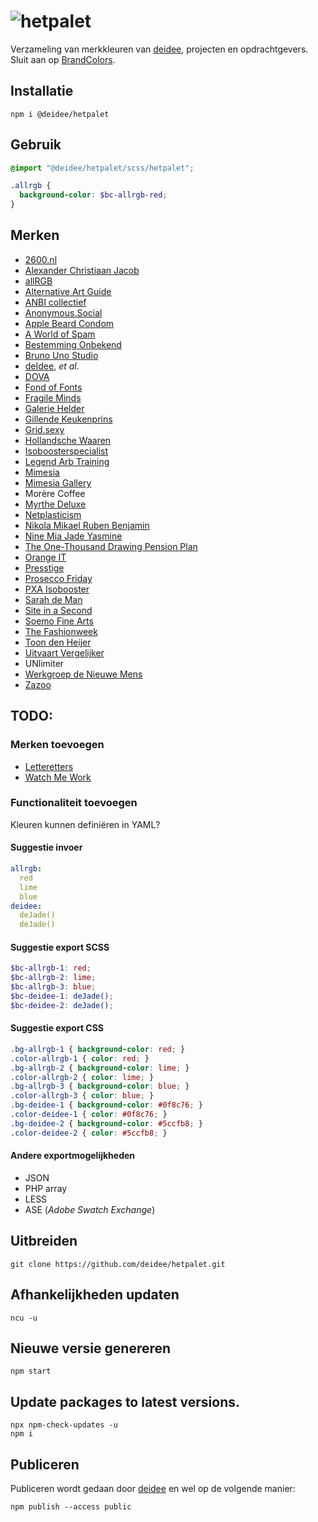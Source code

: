 # ![hetpalet](https://deidee.com/logo.png?str=hetpalet)

Verzameling van merkkleuren van [deidee](https://deidee.nl/), projecten en opdrachtgevers. Sluit aan op [BrandColors](https://brandcolors.net/).

## Installatie

```Shell
npm i @deidee/hetpalet
```

## Gebruik

```SCSS
@import "@deidee/hetpalet/scss/hetpalet";

.allrgb {
  background-color: $bc-allrgb-red;
}
```

## Merken

- [2600.nl](https://2600.nl/)
- [Alexander Christiaan Jacob](https://alexanderchristiaanjacob.com/)
- [allRGB](https://allrgb.com/)
- [Alternative Art Guide](https://alternativeartguide.com/)
- [ANBI collectief](http://www.anbi-collectief.nl/aanmelden)
- [Anonymous.Social](https://anonymous.social/)
- [Apple Beard Condom](https://applebeardcondom.com/)
- [A World of Spam](https://aworldofspam.com/)
- [Bestemming Onbekend](http://www.bestemming-onbekend.nl/)
- [Bruno Uno Studio](http://www.brunounostudio.com/)
- [deIdee](https://deidee.nl/), _et al_.
- [DOVA](https://www.dova.nu/)
- [Fond of Fonts](https://fondoffonts.com/)
- [Fragile Minds](https://fragile-minds.com/)
- [Galerie Helder](http://galeriehelder.nl/)
- [Gillende Keukenprins](http://gillendekeukenprins.nl/)
- [Grid.sexy](https://grid.sexy/)
- [Hollandsche Waaren](https://hollandschewaaren.nl/)
- [Isoboosterspecialist](https://isoboosterspecialist.nl/)
- [Legend Arb Training](http://www.legendarb.com/)
- [Mimesia](https://mimesia.com/)
- [Mimesia Gallery](https://mimesia.gallery/)
- Morère Coffee
- [Myrthe Deluxe](http://myrthedeluxe.nl/)
- [Netplasticism](https://netplasticism.com/)
- [Nikola Mikael Ruben Benjamin](https://nikolamikaelrubenbenjamin.com/)
- [Nine Mia Jade Yasmine](https://ninemiajadeyasmine.com/)
- [The One-Thousand Drawing Pension Plan](https://onethousanddrawingpensionplan.com/)
- [Orange IT](http://www.orangeit.nl/)
- [Presstige](https://presstige.nl/)
- [Prosecco Friday](https://proseccofriday.com/)
- [PXA Isobooster](https://pxanederland.nl/)
- [Sarah de Man](http://sarahdeman.com/)
- [Site in a Second](http://www.siteinasecond.nl/)
- [Soemo Fine Arts](https://soemo-fine-arts.com/)
- [The Fashionweek](https://thefashionweek.nl/)
- [Toon den Heijer](http://www.toondenheijer.nl/)
- [Uitvaart Vergelijker](http://uitvaart-vergelijker.nl/)
- UNlimiter
- [Werkgroep de Nieuwe Mens](https://werkgroepdenieuwemens.nl/)
- [Zazoo](http://zazoo.nl/)

## TODO:

### Merken toevoegen

- [Letteretters](https://letteretters.com/)
- [Watch Me Work](http://watchmework.nl/)

### Functionaliteit toevoegen

Kleuren kunnen definiëren in YAML?

#### Suggestie invoer

```YAML
allrgb:
  red
  lime
  blue
deidee:
  deJade()
  deJade()
```

#### Suggestie export SCSS

```SCSS
$bc-allrgb-1: red;
$bc-allrgb-2: lime;
$bc-allrgb-3: blue;
$bc-deidee-1: deJade();
$bc-deidee-2: deJade();
```

#### Suggestie export CSS

```CSS
.bg-allrgb-1 { background-color: red; }
.color-allrgb-1 { color: red; }
.bg-allrgb-2 { background-color: lime; }
.color-allrgb-2 { color: lime; }
.bg-allrgb-3 { background-color: blue; }
.color-allrgb-3 { color: blue; }
.bg-deidee-1 { background-color: #0f8c76; }
.color-deidee-1 { color: #0f8c76; }
.bg-deidee-2 { background-color: #5ccfb8; }
.color-deidee-2 { color: #5ccfb8; }
```

#### Andere exportmogelijkheden

* JSON
* PHP array
* LESS
* ASE (_Adobe Swatch Exchange_)

## Uitbreiden

```Shell
git clone https://github.com/deidee/hetpalet.git
```

## Afhankelijkheden updaten

```Shell
ncu -u
```

## Nieuwe versie genereren

```Shell
npm start
```

## Update packages to latest versions.

```Shell
npx npm-check-updates -u
npm i
```

## Publiceren

Publiceren wordt gedaan door [deidee](https://deidee.nl/) en wel op de volgende manier:

```Shell
npm publish --access public
```
